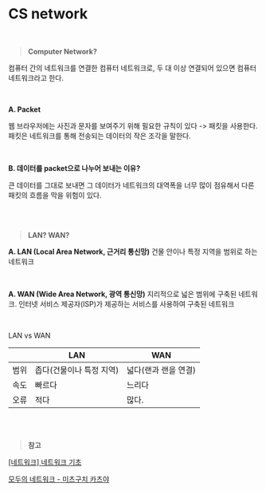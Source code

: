 # CS network


<br/>


> **Computer Network?**

컴퓨터 간의 네트워크를 연결한 컴퓨터 네트워크로, 두 대 이상 연결되어 있으면 컴퓨터 네트워크라고 한다.

<br/>

**A. Packet**

웹 브라우저에는 사진과 문자를 보여주기 위해 필요한 규칙이 있다 -> 패킷을 사용한다.
패킷은 네트워크를 통해 전송되는 데이터의 작은 조각을 말한다.

<br/>

**B. 데이터를 packet으로 나누어 보내는 이유?**

큰 데이터를 그대로 보내면 그 데이터가 네트워크의 대역폭을 너무 많이 점유해서 다른 패킷의 흐름을 막을 위험이 있다.

<br/><br/>



> **LAN? WAN?**

**A. LAN (Local Area Network, 근거리 통신망)**
건물 안이나 특정 지역을 범위로 하는 네트워크

<br/>

**A. WAN (Wide Area Network, 광역 통신망)**
지리적으로 넓은 범위에 구축된 네트워크. 인터넷 서비스 제공자(ISP)가 제공하는 서비스를 사용하여 구축된 네트워크

<br/>


LAN vs WAN

||LAN|WAN|
|--|--|--|
|범위|좁다(건물이나 특정 지역)|넓다(랜과 랜을 연결)|
|속도|빠르다|느리다|
|오류|적다|많다.

<br/><br/>

> **참고**

[[네트워크] 네트워크 기초 ](https://velog.io/@jubby/네트워크-네트워크-기초-지식)

[모두의 네트워크 - 미츠구치 카츠야](http://www.yes24.com/Product/Goods/61794014)
